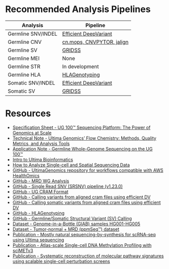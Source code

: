 # Recommended Analysis Pipelines

| Analysis           | Pipeline                                                                                                                                                |
|--------------------|---------------------------------------------------------------------------------------------------------------------------------------------------------|
| Germline SNV/INDEL | [Efficient DeepVariant](https://github.com/Ultimagen/healthomics-workflows/blob/main/workflows/efficient_dv/howto-germline-calling-efficient-dv.md)     |
| Germline CNV       | [cn.mops, CNVPYTOR, jalign](https://github.com/Ultimagen/healthomics-workflows/blob/main/workflows/germline_CNV_pipeline/germline_CNV_pipeline.md) |
| Germline SV        | [GRIDSS](https://github.com/Ultimagen/healthomics-workflows/blob/main/workflows/structural_variant_pipeline/howto-structural-variant-calling.md)        |
| Germline MEI       | None                                                                                                                                                    |
| Germline STR       | In development                                                                                                                                          |
| Germline HLA       | [HLAGenotyping](https://github.com/Ultimagen/healthomics-workflows/blob/main/workflows/hla_genotyping/hla_genotyping.md)                                |
| Somatic SNV/INDEL  | [Efficient DeepVariant](https://github.com/Ultimagen/healthomics-workflows/blob/main/workflows/efficient_dv/howto-somatic-calling-efficient-dv.md)      |
| Somatic SV        | [GRIDSS](https://github.com/Ultimagen/healthomics-workflows/blob/main/workflows/structural_variant_pipeline/howto-structural-variant-calling.md)        |

# Resources
- [Specification Sheet - UG 100™ Sequencing Platform: The Power of Genomics at Scale](https://cdn.sanity.io/files/l7780ks7/production-2024/b94bb743cd49c3beaf794e6452c7e0393ee3576b.pdf)
- [Technical Note - Ultima Genomics’ Flow Chemistry: Methods, Quality Metrics, and Analysis Tools](https://cdn.sanity.io/files/l7780ks7/production-2024/e1e5d881d88c53fe1b9ca481323ae407c1fe21ce.pdf)
- [Application Note - Germline Whole-Genome Sequencing on the UG 100™](https://cdn.sanity.io/files/l7780ks7/production-2024/f8fd8ef0ac9c81a625c52397dbb21f760ae4a6bc.pdf)
- [Intro to Ultima Bioinformatics](https://www.ultimagenomics.com/products/start-bioinformatics/)
- [How to Analyze Single-cell and Spatial Sequencing Data](https://www.ultimagenomics.com/products/single-cell-spatial-learn-more/)
- [GitHub - UltimaGenomics repository for workflows compatible with AWS HealthOmics](https://github.com/Ultimagen/healthomics-workflows/tree/main)
- [GitHub - MRD WG Analysis](https://github.com/Ultimagen/healthomics-workflows/blob/main/workflows/mrd_featuremap/howto-mrd-wg-analysis.md)
- [GitHub - Single Read SNV (SRSNV) pipeline (v1.23.0)](https://github.com/Ultimagen/healthomics-workflows/blob/main/workflows/single_read_snv/howto-single-read-snv.md#introduction)
- [GitHub - UG CRAM Format](https://github.com/Ultimagen/healthomics-workflows/blob/main/docs/UG_cram_format.pdf)
- [GitHub - Calling variants from aligned cram files using efficient DV](https://github.com/Ultimagen/healthomics-workflows/blob/main/workflows/efficient_dv/howto-germline-calling-efficient-dv.md)
- [GitHub - Calling somatic variants from aligned cram files using efficient DV](https://github.com/Ultimagen/healthomics-workflows/blob/main/workflows/efficient_dv/howto-somatic-calling-efficient-dv.md)
- [GitHub - HLAGenotyping](https://github.com/Ultimagen/healthomics-workflows/blob/main/workflows/hla_genotyping/hla_genotyping.md)
- [GitHub - Germline/Somatic Structural Variant (SV) Calling](https://github.com/Ultimagen/healthomics-workflows/blob/main/workflows/structural_variant_pipeline/howto-structural-variant-calling.md)
- [Dataset - Genome-in-a-Bottle (GIAB) samples HG001-HG005](https://cdn.sanity.io/files/l7780ks7/production-2024/0a1b6a62a6da3e3fcafb81cad4c8ff2ffe85dd41.pdf)
- [Dataset - Tumor-normal + MRD (ppmSeq™) dataset](https://cdn.sanity.io/files/l7780ks7/production-2024/8039583d45aaba4bbd10993e14f5e6e1414a79fd.pdf)
- [Publication - Mostly natural sequencing-by-synthesis for scRNA-seq using Ultima sequencing](https://doi.org/10.1038/s41587-022-01452-6)
- [Publication - Atlas-scale Single-cell DNA Methylation Profiling with sciMETv3](https://doi.org/10.1016/j.xgen.2024.100726)
- [Publication - Systematic reconstruction of molecular pathway signatures using scalable single-cell perturbation screens](https://doi.org/10.1038/s41556-025-01622-z)
